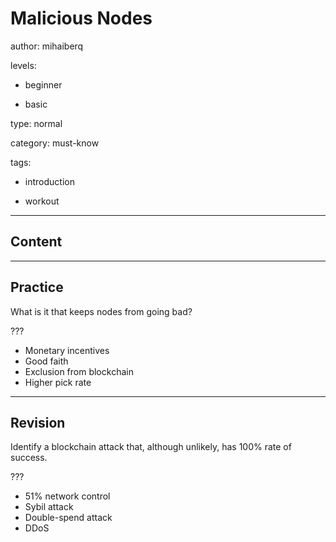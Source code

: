 # Malicious Nodes
author: mihaiberq

levels:

  - beginner

  - basic

type: normal

category: must-know

tags:

  - introduction

  - workout

---
## Content



---
## Practice

What is it that keeps nodes from going bad? 

???

* Monetary incentives
* Good faith
* Exclusion from blockchain
* Higher pick rate

---
## Revision

Identify a blockchain attack that, although unlikely, has 100% rate of success.

???

* 51% network control
* Sybil attack
* Double-spend attack
* DDoS

